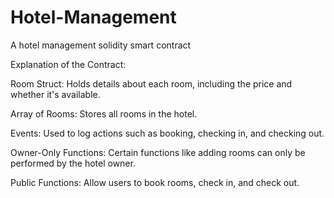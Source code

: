 # Hotel-Management
A hotel management solidity smart contract

Explanation of the Contract:

Room Struct: Holds details about each room, including the price and whether it's available.

Array of Rooms: Stores all rooms in the hotel.

Events: Used to log actions such as booking, checking in, and checking out.

Owner-Only Functions: Certain functions like adding rooms can only be performed by the hotel owner.

Public Functions: Allow users to book rooms, check in, and check out.
